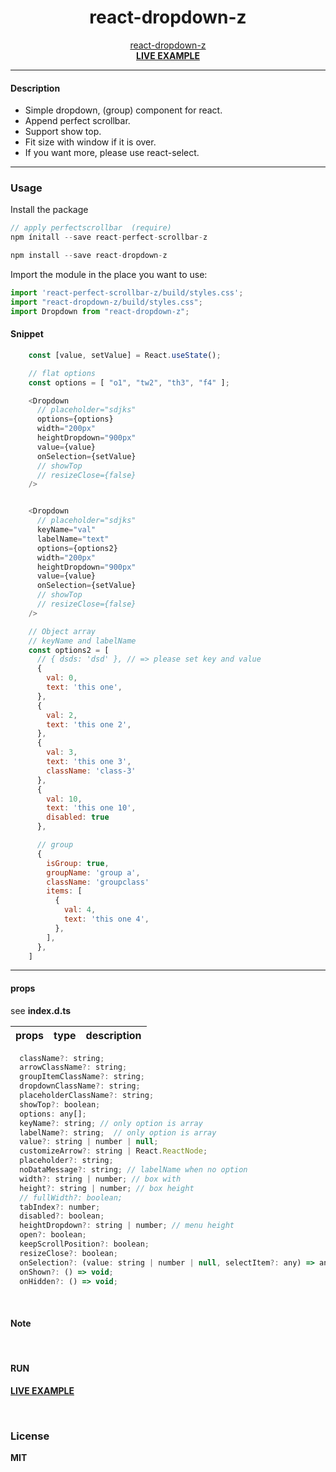 <div align="center">
    <h1>react-dropdown-z</h1>
    <a href="https://github.com/delpikye-v/react-dropdown">react-dropdown-z</a>
    <br />
    <b><a href="https://codesandbox.io/s/jsvnj1">LIVE EXAMPLE</a></b>
</div>

---

#### Description

+ Simple dropdown, (group) component for react.
+ Append perfect scrollbar.
+ Support show top.
+ Fit size with window if it is over.
+ If you want more, please use react-select.

---
### Usage

Install the package

```js
// apply perfectscrollbar  (require)
npm ínitall --save react-perfect-scrollbar-z

npm install --save react-dropdown-z

```

Import the module in the place you want to use:
```js
import 'react-perfect-scrollbar-z/build/styles.css';
import "react-dropdown-z/build/styles.css";
import Dropdown from "react-dropdown-z";

```

#### Snippet
```js
    const [value, setValue] = React.useState();

    // flat options
    const options = [ "o1", "tw2", "th3", "f4" ];

    <Dropdown
      // placeholder="sdjks"
      options={options}
      width="200px"
      heightDropdown="900px"
      value={value}
      onSelection={setValue}
      // showTop
      // resizeClose={false}
    />


    <Dropdown
      // placeholder="sdjks"
      keyName="val"
      labelName="text"
      options={options2}
      width="200px"
      heightDropdown="900px"
      value={value}
      onSelection={setValue}
      // showTop
      // resizeClose={false}
    />

    // Object array
    // keyName and labelName
    const options2 = [
      // { dsds: 'dsd' }, // => please set key and value
      {
        val: 0,
        text: 'this one',
      },
      {
        val: 2,
        text: 'this one 2',
      },
      {
        val: 3,
        text: 'this one 3',
        className: 'class-3'
      },
      {
        val: 10,
        text: 'this one 10',
        disabled: true
      },

      // group
      {
        isGroup: true,
        groupName: 'group a',
        className: 'groupclass'
        items: [
          {
            val: 4,
            text: 'this one 4',
          },
        ],
      },
    ]

```

---

#### props

see <b>index.d.ts</b>


| props                | type                          | description                                                                |
|----------------------|-------------------------------|----------------------------------------------------------------------------|

```js
  className?: string;
  arrowClassName?: string;
  groupItemClassName?: string;
  dropdownClassName?: string;
  placeholderClassName?: string;
  showTop?: boolean;
  options: any[];
  keyName?: string; // only option is array
  labelName?: string;  // only option is array
  value?: string | number | null;
  customizeArrow?: string | React.ReactNode;
  placeholder?: string;
  noDataMessage?: string; // labelName when no option
  width?: string | number; // box with
  height?: string | number; // box height
  // fullWidth?: boolean;
  tabIndex?: number;
  disabled?: boolean;
  heightDropdown?: string | number; // menu height
  open?: boolean;
  keepScrollPosition?: boolean;
  resizeClose?: boolean;
  onSelection?: (value: string | number | null, selectItem?: any) => any;
  onShown?: () => void;
  onHidden?: () => void;
```

<br />

#### Note
<br />

#### RUN

<b><a href="https://codesandbox.io/u/delpi.k">LIVE EXAMPLE</a>

<br />

### License

MIT
